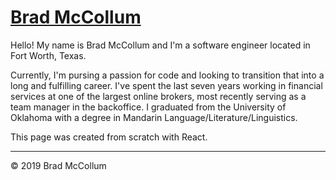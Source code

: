 # [Brad McCollum](https://www.btmccollum.com)

Hello! My name is Brad McCollum and I'm a software engineer located in Fort Worth, Texas.

Currently, I'm pursing a passion for code and looking to transition that into a long and fulfilling career. I've spent the last seven years working in financial services at one of the largest online brokers, most recently serving as a team manager in the backoffice. I graduated from the University of Oklahoma with a degree in Mandarin Language/Literature/Linguistics. 

This page was created from scratch with React.

---

© 2019 Brad McCollum

